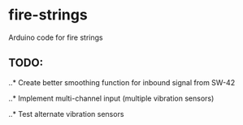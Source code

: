 # fire-strings
Arduino code for fire strings

## TODO:

..* Create better smoothing function for inbound signal from SW-42

..* Implement multi-channel input (multiple vibration sensors)

..* Test alternate vibration sensors


